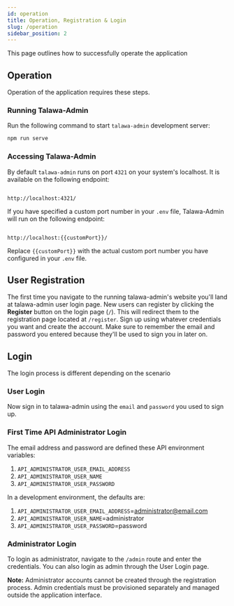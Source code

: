 ```yaml
---
id: operation
title: Operation, Registration & Login
slug: /operation
sidebar_position: 2
---
```


This page outlines how to successfully operate the application

## Operation

Operation of the application requires these steps.

### Running Talawa-Admin

Run the following command to start `talawa-admin` development server:

```bash
npm run serve

```

### Accessing Talawa-Admin

By default `talawa-admin` runs on port `4321` on your system's localhost. It is available on the following endpoint:

```

http://localhost:4321/

```

If you have specified a custom port number in your `.env` file, Talawa-Admin will run on the following endpoint:

```

http://localhost:{{customPort}}/

```

Replace `{{customPort}}` with the actual custom port number you have configured in your `.env` file.

## User Registration

The first time you navigate to the running talawa-admin's website you'll land at talawa-admin user login page. New users can register by clicking the **Register** button on the login page (`/`). This will redirect them to the registration page located at `/register`. Sign up using whatever credentials you want and create the account. Make sure to remember the email and password you entered because they'll be used to sign you in later on.

## Login

The login process is different depending on the scenario

### User Login

Now sign in to talawa-admin using the `email` and `password` you used to sign up.

### First Time API Administrator Login

The email address and password are defined these API environment variables:

1. `API_ADMINISTRATOR_USER_EMAIL_ADDRESS`
1. `API_ADMINISTRATOR_USER_NAME`
1. `API_ADMINISTRATOR_USER_PASSWORD`

In a development environment, the defaults are:

1. `API_ADMINISTRATOR_USER_EMAIL_ADDRESS`=administrator@email.com
1. `API_ADMINISTRATOR_USER_NAME`=administrator
1. `API_ADMINISTRATOR_USER_PASSWORD`=password

### Administrator Login

To login as administrator, navigate to the `/admin` route and enter the credentials. You can also login as admin through the User Login page.

**Note:** Administrator accounts cannot be created through the registration process. Admin credentials must be provisioned separately and managed outside the application interface.